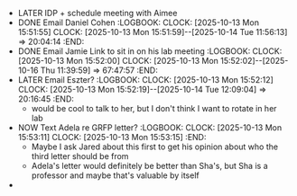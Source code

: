 - LATER IDP + schedule meeting with Aimee
- DONE Email Daniel Cohen 
  :LOGBOOK:
  CLOCK: [2025-10-13 Mon 15:51:55]
  CLOCK: [2025-10-13 Mon 15:51:59]--[2025-10-14 Tue 11:56:13] =>  20:04:14
  :END:
- DONE Email Jamie Link to sit in on his lab meeting 
  :LOGBOOK:
  CLOCK: [2025-10-13 Mon 15:52:00]
  CLOCK: [2025-10-13 Mon 15:52:02]--[2025-10-16 Thu 11:39:59] =>  67:47:57
  :END:
- LATER Email Eszter?
  :LOGBOOK:
  CLOCK: [2025-10-13 Mon 15:52:12]
  CLOCK: [2025-10-13 Mon 15:52:19]--[2025-10-14 Tue 12:09:04] =>  20:16:45
  :END:
	- would be cool to talk to her, but I don't think I want to rotate in her lab
- NOW Text Adela re GRFP letter?
  :LOGBOOK:
  CLOCK: [2025-10-13 Mon 15:53:11]
  CLOCK: [2025-10-13 Mon 15:53:15]
  :END:
	- Maybe I ask Jared about this first to get his opinion about who the third letter should be from
	- Adela's letter would definitely be better than Sha's, but Sha is a professor and maybe that's valuable by itself
-
